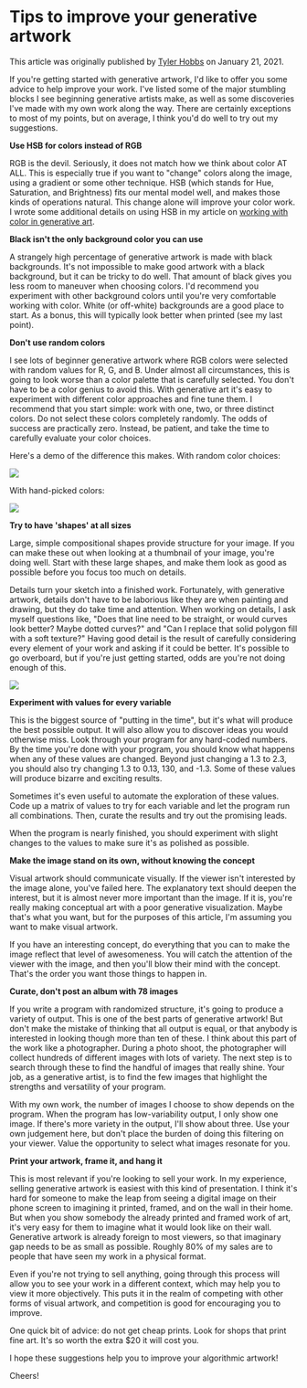 # Tips to improve your generative artwork

This article was originally published by [Tyler Hobbs](https://tylerxhobbs.com/) on January 21, 2021.

If you're getting started with generative artwork, I'd like to offer you some advice to help improve your work. I've listed some of the major stumbling blocks I see beginning generative artists make, as well as some discoveries I've made with my own work along the way. There are certainly exceptions to most of my points, but on average, I think you'd do well to try out my suggestions.

**Use HSB for colors instead of RGB**

RGB is the devil. Seriously, it does not match how we think about color AT ALL. This is especially true if you want to "change" colors along the image, using a gradient or some other technique. HSB (which stands for Hue, Saturation, and Brightness) fits our mental model well, and makes those kinds of operations natural. This change alone will improve your color work. I wrote some additional details on using HSB in my article on [working with color in generative art](https://tylerxhobbs.com/essays/2016/working-with-color-in-generative-art).

**Black isn't the only background color you can use**

A strangely high percentage of generative artwork is made with black backgrounds. It's not impossible to make good artwork with a black background, but it can be tricky to do well. That amount of black gives you less room to maneuver when choosing colors. I'd recommend you experiment with other background colors until you're very comfortable working with color. White (or off-white) backgrounds are a good place to start. As a bonus, this will typically look better when printed (see my last point).

**Don't use random colors**

I see lots of beginner generative artwork where RGB colors were selected with random values for R, G, and B. Under almost all circumstances, this is going to look worse than a color palette that is carefully selected. You don't have to be a color genius to avoid this. With generative art it's easy to experiment with different color approaches and fine tune them. I recommend that you start simple: work with one, two, or three distinct colors. Do not select these colors completely randomly. The odds of success are practically zero. Instead, be patient, and take the time to carefully evaluate your color choices.

Here's a demo of the difference this makes. With random color choices:

![](https://hackmd.io/_uploads/BkeBw5wNn.jpg)

With hand-picked colors:

![](https://hackmd.io/_uploads/B10HDqP4h.jpg)

**Try to have 'shapes' at all sizes**

Large, simple compositional shapes provide structure for your image. If you can make these out when looking at a thumbnail of your image, you're doing well. Start with these large shapes, and make them look as good as possible before you focus too much on details.

Details turn your sketch into a finished work. Fortunately, with generative artwork, details don't have to be laborious like they are when painting and drawing, but they do take time and attention. When working on details, I ask myself questions like, "Does that line need to be straight, or would curves look better? Maybe dotted curves?" and "Can I replace that solid polygon fill with a soft texture?" Having good detail is the result of carefully considering every element of your work and asking if it could be better. It's possible to go overboard, but if you're just getting started, odds are you're not doing enough of this.

![](https://hackmd.io/_uploads/HyT0wqPE2.png)

**Experiment with values for every variable**

This is the biggest source of "putting in the time", but it's what will produce the best possible output. It will also allow you to discover ideas you would otherwise miss. Look through your program for any hard-coded numbers. By the time you're done with your program, you should know what happens when any of these values are changed. Beyond just changing a 1.3 to 2.3, you should also try changing 1.3 to 0.13, 130, and -1.3. Some of these values will produce bizarre and exciting results.

Sometimes it's even useful to automate the exploration of these values. Code up a matrix of values to try for each variable and let the program run all combinations. Then, curate the results and try out the promising leads.

When the program is nearly finished, you should experiment with slight changes to the values to make sure it's as polished as possible.

**Make the image stand on its own, without knowing the concept**

Visual artwork should communicate visually. If the viewer isn't interested by the image alone, you've failed here. The explanatory text should deepen the interest, but it is almost never more important than the image. If it is, you're really making conceptual art with a poor generative visualization. Maybe that's what you want, but for the purposes of this article, I'm assuming you want to make visual artwork.

If you have an interesting concept, do everything that you can to make the image reflect that level of awesomeness. You will catch the attention of the viewer with the image, and then you'll blow their mind with the concept. That's the order you want those things to happen in.

**Curate, don't post an album with 78 images**

If you write a program with randomized structure, it's going to produce a variety of output. This is one of the best parts of generative artwork! But don't make the mistake of thinking that all output is equal, or that anybody is interested in looking though more than ten of these. I think about this part of the work like a photographer. During a photo shoot, the photographer will collect hundreds of different images with lots of variety. The next step is to search through these to find the handful of images that really shine. Your job, as a generative artist, is to find the few images that highlight the strengths and versatility of your program.

With my own work, the number of images I choose to show depends on the program. When the program has low-variability output, I only show one image. If there's more variety in the output, I'll show about three. Use your own judgement here, but don't place the burden of doing this filtering on your viewer. Value the opportunity to select what images resonate for you.

**Print your artwork, frame it, and hang it**

This is most relevant if you're looking to sell your work. In my experience, selling generative artwork is easiest with this kind of presentation. I think it's hard for someone to make the leap from seeing a digital image on their phone screen to imagining it printed, framed, and on the wall in their home. But when you show somebody the already printed and framed work of art, it's very easy for them to imagine what it would look like on their wall. Generative artwork is already foreign to most viewers, so that imaginary gap needs to be as small as possible. Roughly 80% of my sales are to people that have seen my work in a physical format.

Even if you're not trying to sell anything, going through this process will allow you to see your work in a different context, which may help you to view it more objectively. This puts it in the realm of competing with other forms of visual artwork, and competition is good for encouraging you to improve.

One quick bit of advice: do not get cheap prints. Look for shops that print fine art. It's so worth the extra $20 it will cost you.

I hope these suggestions help you to improve your algorithmic artwork!

Cheers!